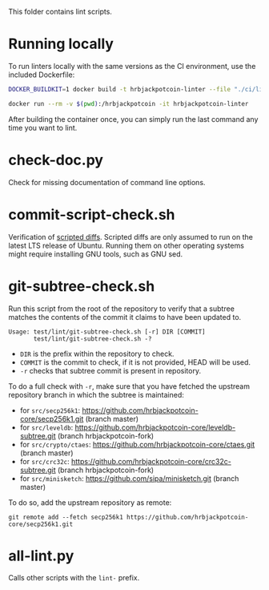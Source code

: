 This folder contains lint scripts.

Running locally
===============

To run linters locally with the same versions as the CI environment, use the included
Dockerfile:

```sh
DOCKER_BUILDKIT=1 docker build -t hrbjackpotcoin-linter --file "./ci/lint_imagefile" ./

docker run --rm -v $(pwd):/hrbjackpotcoin -it hrbjackpotcoin-linter
```

After building the container once, you can simply run the last command any time you
want to lint.


check-doc.py
============
Check for missing documentation of command line options.

commit-script-check.sh
======================
Verification of [scripted diffs](/doc/developer-notes.md#scripted-diffs).
Scripted diffs are only assumed to run on the latest LTS release of Ubuntu. Running them on other operating systems
might require installing GNU tools, such as GNU sed.

git-subtree-check.sh
====================
Run this script from the root of the repository to verify that a subtree matches the contents of
the commit it claims to have been updated to.

```
Usage: test/lint/git-subtree-check.sh [-r] DIR [COMMIT]
       test/lint/git-subtree-check.sh -?
```

- `DIR` is the prefix within the repository to check.
- `COMMIT` is the commit to check, if it is not provided, HEAD will be used.
- `-r` checks that subtree commit is present in repository.

To do a full check with `-r`, make sure that you have fetched the upstream repository branch in which the subtree is
maintained:
* for `src/secp256k1`: https://github.com/hrbjackpotcoin-core/secp256k1.git (branch master)
* for `src/leveldb`: https://github.com/hrbjackpotcoin-core/leveldb-subtree.git (branch hrbjackpotcoin-fork)
* for `src/crypto/ctaes`: https://github.com/hrbjackpotcoin-core/ctaes.git (branch master)
* for `src/crc32c`: https://github.com/hrbjackpotcoin-core/crc32c-subtree.git (branch hrbjackpotcoin-fork)
* for `src/minisketch`: https://github.com/sipa/minisketch.git (branch master)

To do so, add the upstream repository as remote:

```
git remote add --fetch secp256k1 https://github.com/hrbjackpotcoin-core/secp256k1.git
```

all-lint.py
===========
Calls other scripts with the `lint-` prefix.

